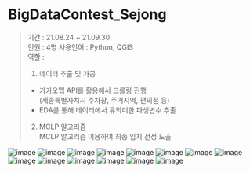 # BigDataContest_Sejong
>기간 : 21.08.24 ~ 21.09.30  
>인원 : 4명
>사용언어 : Python, QGIS  
>역할 :   
>1. 데이터 추출 및 가공  
>  - 카카오맵 API를 활용해서 크롤링 진행  
>  (세종특별자치시 주차장, 주거지역, 편의점 등)  
>  - EDA를 통해 데이터에서 유의미한 파생변수 추출 
>2. MCLP 알고리즘  
>  MCLP 알고리즘 이용하여 최종 입지 선정 도출   

![image](https://github.com/izzy80/BigDataContest_Sejong/assets/115052929/2b0d7d7e-bb3f-4e54-a7e7-3932ce42bd6d)
![image](https://github.com/izzy80/BigDataContest_Sejong/assets/115052929/0b7ecd73-f244-42fe-abd0-6c4b1a10c88a)
![image](https://github.com/izzy80/BigDataContest_Sejong/assets/115052929/711edb1a-f5b9-49b8-9aed-f59d5f60b698)
![image](https://github.com/izzy80/BigDataContest_Sejong/assets/115052929/50cfd022-0526-440d-b717-91244b2550b5)
![image](https://github.com/izzy80/BigDataContest_Sejong/assets/115052929/d876cd86-cae9-418b-b43d-559928deca1e)
![image](https://github.com/izzy80/BigDataContest_Sejong/assets/115052929/e13ecd52-46a7-4757-99cc-33afcec44990)
![image](https://github.com/izzy80/BigDataContest_Sejong/assets/115052929/f24efb6e-895f-44c2-a376-b5182c7cfc76)
![image](https://github.com/izzy80/BigDataContest_Sejong/assets/115052929/e65d01a7-fb18-4f7d-82b6-d7375caf865a)
![image](https://github.com/izzy80/BigDataContest_Sejong/assets/115052929/45674c79-e121-4660-9764-eb064a90d50e)
![image](https://github.com/izzy80/BigDataContest_Sejong/assets/115052929/c5ee3b92-881d-4669-886e-2ebef353e83b)
![image](https://github.com/izzy80/BigDataContest_Sejong/assets/115052929/77e70998-0f98-48be-8e1c-66a1bf9007b8)
![image](https://github.com/izzy80/BigDataContest_Sejong/assets/115052929/cfba51d7-6791-4c69-be76-680d77e9ead0)
![image](https://github.com/izzy80/BigDataContest_Sejong/assets/115052929/3cb8b0c6-401e-4a98-a882-52e7653524be)
![image](https://github.com/izzy80/BigDataContest_Sejong/assets/115052929/de8ffc14-d3e7-474e-892d-f116a5d0c7fd)
